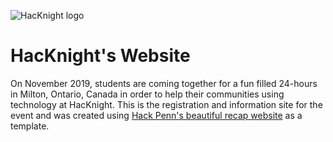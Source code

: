 ![HacKnight logo](https://cdn.glitch.com/0ac33e0f-67fc-4d7d-bb15-8c3456d17607%2FhacKnightLogo.svg?v=1570572373963)
# HacKnight's Website
On November 2019, students are coming together for a fun filled 24-hours in Milton, Ontario, Canada in order to help their communities using technology at HacKnight. This is the registration and information site for the event and was created using [Hack Penn's beautiful recap website](https://hackpenn.com/) as a template.